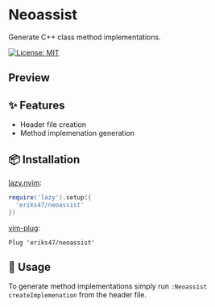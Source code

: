 # Neoassist

Generate C++ class method implementations.

[![License: MIT](https://img.shields.io/badge/License-MIT-yellow.svg)](https://opensource.org/licenses/MIT)

## Preview

## :sparkles: Features

- Header file creation
- Method implemenation generation

## :package: Installation

[lazy.nvim](https://github.com/folke/lazy.nvim):
```lua
require('lazy').setup({
  'eriks47/neoassist'
})
```
[vim-plug](https://github.com/junegunn/vim-plug):
```vim
Plug 'eriks47/neoassist'
```

## :rocket: Usage

To generate method implementations simply run `:Neoassist createImplemenation`
from the header file.
